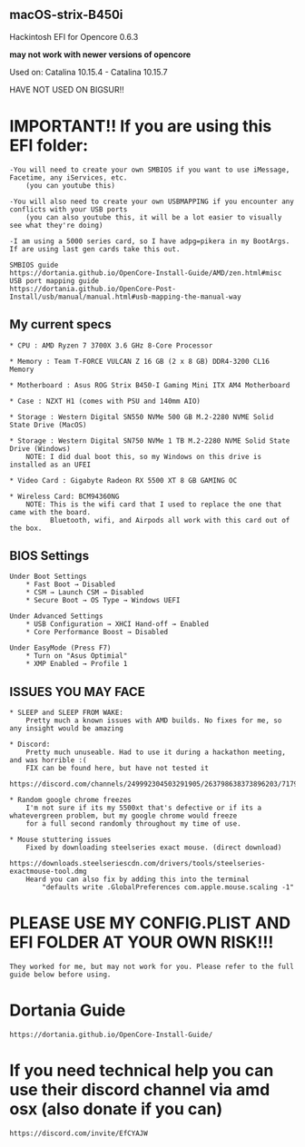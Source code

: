 ## macOS-strix-B450i
Hackintosh EFI for Opencore 0.6.3

**may not work with newer versions of opencore**

Used on: Catalina 10.15.4 - Catalina 10.15.7 

HAVE NOT USED ON BIGSUR!!

# IMPORTANT!! If you are using this EFI folder:
    -You will need to create your own SMBIOS if you want to use iMessage, Facetime, any iServices, etc. 
        (you can youtube this)
    
    -You will also need to create your own USBMAPPING if you encounter any conflicts with your USB ports
        (you can also youtube this, it will be a lot easier to visually see what they're doing)
        
    -I am using a 5000 series card, so I have adpg=pikera in my BootArgs. If are using last gen cards take this out. 
    
    SMBIOS guide
    https://dortania.github.io/OpenCore-Install-Guide/AMD/zen.html#misc
    USB port mapping guide
    https://dortania.github.io/OpenCore-Post-Install/usb/manual/manual.html#usb-mapping-the-manual-way
    
## My current specs
    * CPU : AMD Ryzen 7 3700X 3.6 GHz 8-Core Processor
    
    * Memory : Team T-FORCE VULCAN Z 16 GB (2 x 8 GB) DDR4-3200 CL16 Memory
    
    * Motherboard : Asus ROG Strix B450-I Gaming Mini ITX AM4 Motherboard
    
    * Case : NZXT H1 (comes with PSU and 140mm AIO)
    
    * Storage : Western Digital SN550 NVMe 500 GB M.2-2280 NVME Solid State Drive (MacOS)
    
    * Storage : Western Digital SN750 NVMe 1 TB M.2-2280 NVME Solid State Drive (Windows)
        NOTE: I did dual boot this, so my Windows on this drive is installed as an UFEI
    
    * Video Card : Gigabyte Radeon RX 5500 XT 8 GB GAMING OC
    
    * Wireless Card: BCM94360NG
        NOTE: This is the wifi card that I used to replace the one that came with the board. 
              Bluetooth, wifi, and Airpods all work with this card out of the box.
              
## BIOS Settings
    Under Boot Settings
        * Fast Boot → Disabled
        * CSM → Launch CSM → Disabled
        * Secure Boot → OS Type → Windows UEFI
        
    Under Advanced Settings
        * USB Configuration → XHCI Hand-off → Enabled
        * Core Performance Boost → Disabled
        
    Under EasyMode (Press F7)
        * Turn on "Asus Optimial"
        * XMP Enabled → Profile 1
        
        
## ISSUES YOU MAY FACE
    * SLEEP and SLEEP FROM WAKE:
        Pretty much a known issues with AMD builds. No fixes for me, so any insight would be amazing
        
    * Discord:
        Pretty much unuseable. Had to use it during a hackathon meeting, and was horrible :(
        FIX can be found here, but have not tested it
        https://discord.com/channels/249992304503291905/263798638373896203/717912500498333746
        
    * Random google chrome freezes
        I'm not sure if its my 5500xt that's defective or if its a whatevergreen problem, but my google chrome would freeze 
        for a full second randomly throughout my time of use.
        
    * Mouse stuttering issues
        Fixed by downloading steelseries exact mouse. (direct download)
            https://downloads.steelseriescdn.com/drivers/tools/steelseries-exactmouse-tool.dmg
        Heard you can also fix by adding this into the terminal
            "defaults write .GlobalPreferences com.apple.mouse.scaling -1"
        
# PLEASE USE MY CONFIG.PLIST AND EFI FOLDER AT YOUR OWN RISK!!!
    They worked for me, but may not work for you. Please refer to the full guide below before using.

# Dortania Guide
    https://dortania.github.io/OpenCore-Install-Guide/
# If you need technical help you can use their discord channel via amd osx (also donate if you can)
    https://discord.com/invite/EfCYAJW
    

